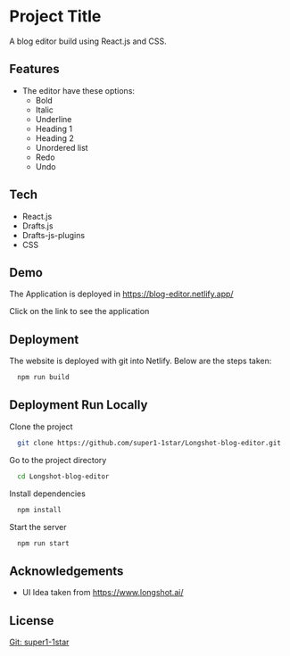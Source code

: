
# Project Title



A blog editor build using React.js and CSS.
## Features
- The editor have these options:
    - Bold
    - Italic
    - Underline
    - Heading 1
    - Heading 2
    - Unordered list
    - Redo
    - Undo


## Tech 

- React.js
- Drafts.js
- Drafts-js-plugins
- CSS


## Demo

The Application is deployed in https://blog-editor.netlify.app/


Click on the link to see the application


## Deployment

The website is deployed with git into Netlify. Below are the steps taken:



```bash
  npm run build
```
## Deployment Run Locally

Clone the project

```bash
  git clone https://github.com/super1-1star/Longshot-blog-editor.git
```

Go to the project directory

```bash
  cd Longshot-blog-editor
```

Install dependencies

```bash
  npm install
```

Start the server

```bash
  npm run start
```
## Acknowledgements

 - UI Idea taken from https://www.longshot.ai/


## License

[Git: super1-1star](https://github.com/super1-1star)

